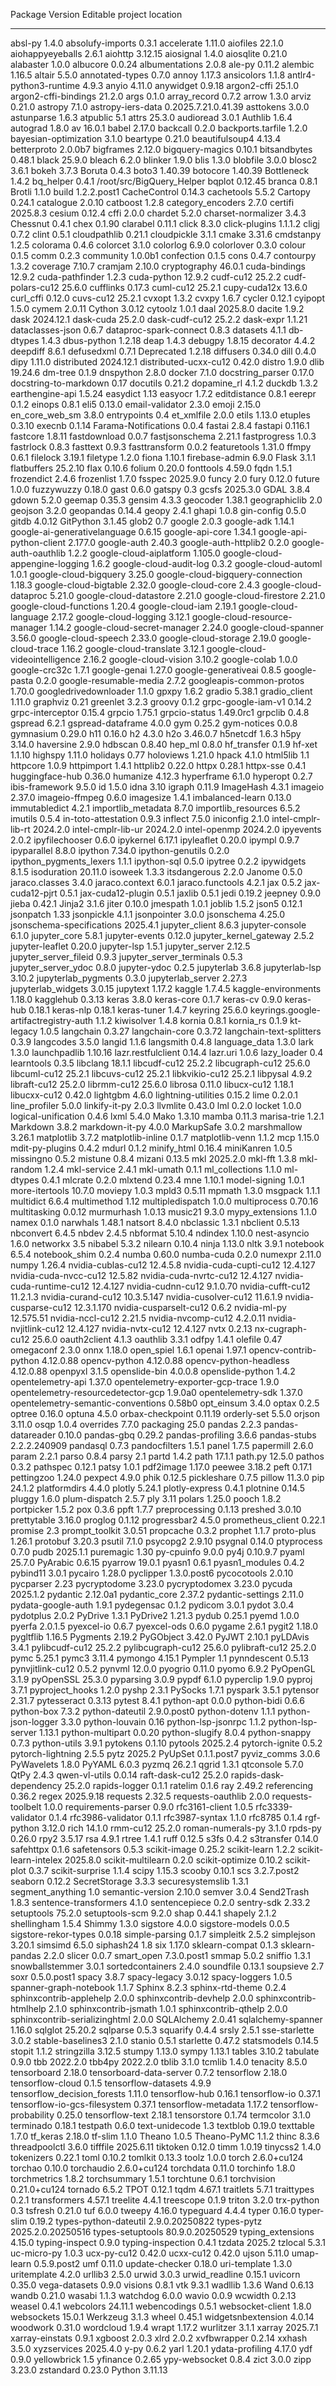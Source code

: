Package                               Version             Editable project location
------------------------------------- ------------------- -------------------------
absl-py                               1.4.0
absolufy-imports                      0.3.1
accelerate                            1.11.0
aiofiles                              22.1.0
aiohappyeyeballs                      2.6.1
aiohttp                               3.12.15
aiosignal                             1.4.0
aiosqlite                             0.21.0
alabaster                             1.0.0
albucore                              0.0.24
albumentations                        2.0.8
ale-py                                0.11.2
alembic                               1.16.5
altair                                5.5.0
annotated-types                       0.7.0
annoy                                 1.17.3
ansicolors                            1.1.8
antlr4-python3-runtime                4.9.3
anyio                                 4.11.0
anywidget                             0.9.18
argon2-cffi                           25.1.0
argon2-cffi-bindings                  21.2.0
args                                  0.1.0
array_record                          0.7.2
arrow                                 1.3.0
arviz                                 0.21.0
astropy                               7.1.0
astropy-iers-data                     0.2025.7.21.0.41.39
asttokens                             3.0.0
astunparse                            1.6.3
atpublic                              5.1
attrs                                 25.3.0
audioread                             3.0.1
Authlib                               1.6.4
autograd                              1.8.0
av                                    16.0.1
babel                                 2.17.0
backcall                              0.2.0
backports.tarfile                     1.2.0
bayesian-optimization                 3.1.0
beartype                              0.21.0
beautifulsoup4                        4.13.4
betterproto                           2.0.0b7
bigframes                             2.12.0
bigquery-magics                       0.10.1
bitsandbytes                          0.48.1
black                                 25.9.0
bleach                                6.2.0
blinker                               1.9.0
blis                                  1.3.0
blobfile                              3.0.0
blosc2                                3.6.1
bokeh                                 3.7.3
Boruta                                0.4.3
boto3                                 1.40.39
botocore                              1.40.39
Bottleneck                            1.4.2
bq_helper                             0.4.1               /root/src/BigQuery_Helper
bqplot                                0.12.45
branca                                0.8.1
Brotli                                1.1.0
build                                 1.2.2.post1
CacheControl                          0.14.3
cachetools                            5.5.2
Cartopy                               0.24.1
catalogue                             2.0.10
catboost                              1.2.8
category_encoders                     2.7.0
certifi                               2025.8.3
cesium                                0.12.4
cffi                                  2.0.0
chardet                               5.2.0
charset-normalizer                    3.4.3
Chessnut                              0.4.1
chex                                  0.1.90
clarabel                              0.11.1
click                                 8.3.0
click-plugins                         1.1.1.2
cligj                                 0.7.2
clint                                 0.5.1
cloudpathlib                          0.21.1
cloudpickle                           3.1.1
cmake                                 3.31.6
cmdstanpy                             1.2.5
colorama                              0.4.6
colorcet                              3.1.0
colorlog                              6.9.0
colorlover                            0.3.0
colour                                0.1.5
comm                                  0.2.3
community                             1.0.0b1
confection                            0.1.5
cons                                  0.4.7
contourpy                             1.3.2
coverage                              7.10.7
cramjam                               2.10.0
cryptography                          46.0.1
cuda-bindings                         12.9.2
cuda-pathfinder                       1.2.3
cuda-python                           12.9.2
cudf-cu12                             25.2.2
cudf-polars-cu12                      25.6.0
cufflinks                             0.17.3
cuml-cu12                             25.2.1
cupy-cuda12x                          13.6.0
curl_cffi                             0.12.0
cuvs-cu12                             25.2.1
cvxopt                                1.3.2
cvxpy                                 1.6.7
cycler                                0.12.1
cyipopt                               1.5.0
cymem                                 2.0.11
Cython                                3.0.12
cytoolz                               1.0.1
daal                                  2025.8.0
dacite                                1.9.2
dask                                  2024.12.1
dask-cuda                             25.2.0
dask-cudf-cu12                        25.2.2
dask-expr                             1.1.21
dataclasses-json                      0.6.7
dataproc-spark-connect                0.8.3
datasets                              4.1.1
db-dtypes                             1.4.3
dbus-python                           1.2.18
deap                                  1.4.3
debugpy                               1.8.15
decorator                             4.4.2
deepdiff                              8.6.1
defusedxml                            0.7.1
Deprecated                            1.2.18
diffusers                             0.34.0
dill                                  0.4.0
dipy                                  1.11.0
distributed                           2024.12.1
distributed-ucxx-cu12                 0.42.0
distro                                1.9.0
dlib                                  19.24.6
dm-tree                               0.1.9
dnspython                             2.8.0
docker                                7.1.0
docstring_parser                      0.17.0
docstring-to-markdown                 0.17
docutils                              0.21.2
dopamine_rl                           4.1.2
duckdb                                1.3.2
earthengine-api                       1.5.24
easydict                              1.13
easyocr                               1.7.2
editdistance                          0.8.1
eerepr                                0.1.2
einops                                0.8.1
eli5                                  0.13.0
email-validator                       2.3.0
emoji                                 2.15.0
en_core_web_sm                        3.8.0
entrypoints                           0.4
et_xmlfile                            2.0.0
etils                                 1.13.0
etuples                               0.3.10
execnb                                0.1.14
Farama-Notifications                  0.0.4
fastai                                2.8.4
fastapi                               0.116.1
fastcore                              1.8.11
fastdownload                          0.0.7
fastjsonschema                        2.21.1
fastprogress                          1.0.3
fastrlock                             0.8.3
fasttext                              0.9.3
fasttransform                         0.0.2
featuretools                          1.31.0
ffmpy                                 0.6.1
filelock                              3.19.1
filetype                              1.2.0
fiona                                 1.10.1
firebase-admin                        6.9.0
Flask                                 3.1.1
flatbuffers                           25.2.10
flax                                  0.10.6
folium                                0.20.0
fonttools                             4.59.0
fqdn                                  1.5.1
frozendict                            2.4.6
frozenlist                            1.7.0
fsspec                                2025.9.0
funcy                                 2.0
fury                                  0.12.0
future                                1.0.0
fuzzywuzzy                            0.18.0
gast                                  0.6.0
gatspy                                0.3
gcsfs                                 2025.3.0
GDAL                                  3.8.4
gdown                                 5.2.0
geemap                                0.35.3
gensim                                4.3.3
geocoder                              1.38.1
geographiclib                         2.0
geojson                               3.2.0
geopandas                             0.14.4
geopy                                 2.4.1
ghapi                                 1.0.8
gin-config                            0.5.0
gitdb                                 4.0.12
GitPython                             3.1.45
glob2                                 0.7
google                                2.0.3
google-adk                            1.14.1
google-ai-generativelanguage          0.6.15
google-api-core                       1.34.1
google-api-python-client              2.177.0
google-auth                           2.40.3
google-auth-httplib2                  0.2.0
google-auth-oauthlib                  1.2.2
google-cloud-aiplatform               1.105.0
google-cloud-appengine-logging        1.6.2
google-cloud-audit-log                0.3.2
google-cloud-automl                   1.0.1
google-cloud-bigquery                 3.25.0
google-cloud-bigquery-connection      1.18.3
google-cloud-bigtable                 2.32.0
google-cloud-core                     2.4.3
google-cloud-dataproc                 5.21.0
google-cloud-datastore                2.21.0
google-cloud-firestore                2.21.0
google-cloud-functions                1.20.4
google-cloud-iam                      2.19.1
google-cloud-language                 2.17.2
google-cloud-logging                  3.12.1
google-cloud-resource-manager         1.14.2
google-cloud-secret-manager           2.24.0
google-cloud-spanner                  3.56.0
google-cloud-speech                   2.33.0
google-cloud-storage                  2.19.0
google-cloud-trace                    1.16.2
google-cloud-translate                3.12.1
google-cloud-videointelligence        2.16.2
google-cloud-vision                   3.10.2
google-colab                          1.0.0
google-crc32c                         1.7.1
google-genai                          1.27.0
google-generativeai                   0.8.5
google-pasta                          0.2.0
google-resumable-media                2.7.2
googleapis-common-protos              1.70.0
googledrivedownloader                 1.1.0
gpxpy                                 1.6.2
gradio                                5.38.1
gradio_client                         1.11.0
graphviz                              0.21
greenlet                              3.2.3
groovy                                0.1.2
grpc-google-iam-v1                    0.14.2
grpc-interceptor                      0.15.4
grpcio                                1.75.1
grpcio-status                         1.49.0rc1
grpclib                               0.4.8
gspread                               6.2.1
gspread-dataframe                     4.0.0
gym                                   0.25.2
gym-notices                           0.0.8
gymnasium                             0.29.0
h11                                   0.16.0
h2                                    4.3.0
h2o                                   3.46.0.7
h5netcdf                              1.6.3
h5py                                  3.14.0
haversine                             2.9.0
hdbscan                               0.8.40
hep_ml                                0.8.0
hf_transfer                           0.1.9
hf-xet                                1.1.10
highspy                               1.11.0
holidays                              0.77
holoviews                             1.21.0
hpack                                 4.1.0
html5lib                              1.1
httpcore                              1.0.9
httpimport                            1.4.1
httplib2                              0.22.0
httpx                                 0.28.1
httpx-sse                             0.4.1
huggingface-hub                       0.36.0
humanize                              4.12.3
hyperframe                            6.1.0
hyperopt                              0.2.7
ibis-framework                        9.5.0
id                                    1.5.0
idna                                  3.10
igraph                                0.11.9
ImageHash                             4.3.1
imageio                               2.37.0
imageio-ffmpeg                        0.6.0
imagesize                             1.4.1
imbalanced-learn                      0.13.0
immutabledict                         4.2.1
importlib_metadata                    8.7.0
importlib_resources                   6.5.2
imutils                               0.5.4
in-toto-attestation                   0.9.3
inflect                               7.5.0
iniconfig                             2.1.0
intel-cmplr-lib-rt                    2024.2.0
intel-cmplr-lib-ur                    2024.2.0
intel-openmp                          2024.2.0
ipyevents                             2.0.2
ipyfilechooser                        0.6.0
ipykernel                             6.17.1
ipyleaflet                            0.20.0
ipympl                                0.9.7
ipyparallel                           8.8.0
ipython                               7.34.0
ipython-genutils                      0.2.0
ipython_pygments_lexers               1.1.1
ipython-sql                           0.5.0
ipytree                               0.2.2
ipywidgets                            8.1.5
isoduration                           20.11.0
isoweek                               1.3.3
itsdangerous                          2.2.0
Janome                                0.5.0
jaraco.classes                        3.4.0
jaraco.context                        6.0.1
jaraco.functools                      4.2.1
jax                                   0.5.2
jax-cuda12-pjrt                       0.5.1
jax-cuda12-plugin                     0.5.1
jaxlib                                0.5.1
jedi                                  0.19.2
jeepney                               0.9.0
jieba                                 0.42.1
Jinja2                                3.1.6
jiter                                 0.10.0
jmespath                              1.0.1
joblib                                1.5.2
json5                                 0.12.1
jsonpatch                             1.33
jsonpickle                            4.1.1
jsonpointer                           3.0.0
jsonschema                            4.25.0
jsonschema-specifications             2025.4.1
jupyter_client                        8.6.3
jupyter-console                       6.1.0
jupyter_core                          5.8.1
jupyter-events                        0.12.0
jupyter_kernel_gateway                2.5.2
jupyter-leaflet                       0.20.0
jupyter-lsp                           1.5.1
jupyter_server                        2.12.5
jupyter_server_fileid                 0.9.3
jupyter_server_terminals              0.5.3
jupyter_server_ydoc                   0.8.0
jupyter-ydoc                          0.2.5
jupyterlab                            3.6.8
jupyterlab-lsp                        3.10.2
jupyterlab_pygments                   0.3.0
jupyterlab_server                     2.27.3
jupyterlab_widgets                    3.0.15
jupytext                              1.17.2
kaggle                                1.7.4.5
kaggle-environments                   1.18.0
kagglehub                             0.3.13
keras                                 3.8.0
keras-core                            0.1.7
keras-cv                              0.9.0
keras-hub                             0.18.1
keras-nlp                             0.18.1
keras-tuner                           1.4.7
keyring                               25.6.0
keyrings.google-artifactregistry-auth 1.1.2
kiwisolver                            1.4.8
kornia                                0.8.1
kornia_rs                             0.1.9
kt-legacy                             1.0.5
langchain                             0.3.27
langchain-core                        0.3.72
langchain-text-splitters              0.3.9
langcodes                             3.5.0
langid                                1.1.6
langsmith                             0.4.8
language_data                         1.3.0
lark                                  1.3.0
launchpadlib                          1.10.16
lazr.restfulclient                    0.14.4
lazr.uri                              1.0.6
lazy_loader                           0.4
learntools                            0.3.5
libclang                              18.1.1
libcudf-cu12                          25.2.2
libcugraph-cu12                       25.6.0
libcuml-cu12                          25.2.1
libcuvs-cu12                          25.2.1
libkvikio-cu12                        25.2.1
libpysal                              4.9.2
libraft-cu12                          25.2.0
librmm-cu12                           25.6.0
librosa                               0.11.0
libucx-cu12                           1.18.1
libucxx-cu12                          0.42.0
lightgbm                              4.6.0
lightning-utilities                   0.15.2
lime                                  0.2.0.1
line_profiler                         5.0.0
linkify-it-py                         2.0.3
llvmlite                              0.43.0
lml                                   0.2.0
locket                                1.0.0
logical-unification                   0.4.6
lxml                                  5.4.0
Mako                                  1.3.10
mamba                                 0.11.3
marisa-trie                           1.2.1
Markdown                              3.8.2
markdown-it-py                        4.0.0
MarkupSafe                            3.0.2
marshmallow                           3.26.1
matplotlib                            3.7.2
matplotlib-inline                     0.1.7
matplotlib-venn                       1.1.2
mcp                                   1.15.0
mdit-py-plugins                       0.4.2
mdurl                                 0.1.2
minify_html                           0.16.4
miniKanren                            1.0.5
missingno                             0.5.2
mistune                               0.8.4
mizani                                0.13.5
mkl                                   2025.2.0
mkl-fft                               1.3.8
mkl-random                            1.2.4
mkl-service                           2.4.1
mkl-umath                             0.1.1
ml_collections                        1.1.0
ml-dtypes                             0.4.1
mlcrate                               0.2.0
mlxtend                               0.23.4
mne                                   1.10.1
model-signing                         1.0.1
more-itertools                        10.7.0
moviepy                               1.0.3
mpld3                                 0.5.11
mpmath                                1.3.0
msgpack                               1.1.1
multidict                             6.6.4
multimethod                           1.12
multipledispatch                      1.0.0
multiprocess                          0.70.16
multitasking                          0.0.12
murmurhash                            1.0.13
music21                               9.3.0
mypy_extensions                       1.1.0
namex                                 0.1.0
narwhals                              1.48.1
natsort                               8.4.0
nbclassic                             1.3.1
nbclient                              0.5.13
nbconvert                             6.4.5
nbdev                                 2.4.5
nbformat                              5.10.4
ndindex                               1.10.0
nest-asyncio                          1.6.0
networkx                              3.5
nibabel                               5.3.2
nilearn                               0.10.4
ninja                                 1.13.0
nltk                                  3.9.1
notebook                              6.5.4
notebook_shim                         0.2.4
numba                                 0.60.0
numba-cuda                            0.2.0
numexpr                               2.11.0
numpy                                 1.26.4
nvidia-cublas-cu12                    12.4.5.8
nvidia-cuda-cupti-cu12                12.4.127
nvidia-cuda-nvcc-cu12                 12.5.82
nvidia-cuda-nvrtc-cu12                12.4.127
nvidia-cuda-runtime-cu12              12.4.127
nvidia-cudnn-cu12                     9.1.0.70
nvidia-cufft-cu12                     11.2.1.3
nvidia-curand-cu12                    10.3.5.147
nvidia-cusolver-cu12                  11.6.1.9
nvidia-cusparse-cu12                  12.3.1.170
nvidia-cusparselt-cu12                0.6.2
nvidia-ml-py                          12.575.51
nvidia-nccl-cu12                      2.21.5
nvidia-nvcomp-cu12                    4.2.0.11
nvidia-nvjitlink-cu12                 12.4.127
nvidia-nvtx-cu12                      12.4.127
nvtx                                  0.2.13
nx-cugraph-cu12                       25.6.0
oauth2client                          4.1.3
oauthlib                              3.3.1
odfpy                                 1.4.1
olefile                               0.47
omegaconf                             2.3.0
onnx                                  1.18.0
open_spiel                            1.6.1
openai                                1.97.1
opencv-contrib-python                 4.12.0.88
opencv-python                         4.12.0.88
opencv-python-headless                4.12.0.88
openpyxl                              3.1.5
openslide-bin                         4.0.0.8
openslide-python                      1.4.2
opentelemetry-api                     1.37.0
opentelemetry-exporter-gcp-trace      1.9.0
opentelemetry-resourcedetector-gcp    1.9.0a0
opentelemetry-sdk                     1.37.0
opentelemetry-semantic-conventions    0.58b0
opt_einsum                            3.4.0
optax                                 0.2.5
optree                                0.16.0
optuna                                4.5.0
orbax-checkpoint                      0.11.19
orderly-set                           5.5.0
orjson                                3.11.0
osqp                                  1.0.4
overrides                             7.7.0
packaging                             25.0
pandas                                2.2.3
pandas-datareader                     0.10.0
pandas-gbq                            0.29.2
pandas-profiling                      3.6.6
pandas-stubs                          2.2.2.240909
pandasql                              0.7.3
pandocfilters                         1.5.1
panel                                 1.7.5
papermill                             2.6.0
param                                 2.2.1
parso                                 0.8.4
parsy                                 2.1
partd                                 1.4.2
path                                  17.1.1
path.py                               12.5.0
pathos                                0.3.2
pathspec                              0.12.1
patsy                                 1.0.1
pdf2image                             1.17.0
peewee                                3.18.2
peft                                  0.17.1
pettingzoo                            1.24.0
pexpect                               4.9.0
phik                                  0.12.5
pickleshare                           0.7.5
pillow                                11.3.0
pip                                   24.1.2
platformdirs                          4.4.0
plotly                                5.24.1
plotly-express                        0.4.1
plotnine                              0.14.5
pluggy                                1.6.0
plum-dispatch                         2.5.7
ply                                   3.11
polars                                1.25.0
pooch                                 1.8.2
portpicker                            1.5.2
pox                                   0.3.6
ppft                                  1.7.7
preprocessing                         0.1.13
preshed                               3.0.10
prettytable                           3.16.0
proglog                               0.1.12
progressbar2                          4.5.0
prometheus_client                     0.22.1
promise                               2.3
prompt_toolkit                        3.0.51
propcache                             0.3.2
prophet                               1.1.7
proto-plus                            1.26.1
protobuf                              3.20.3
psutil                                7.1.0
psycopg2                              2.9.10
psygnal                               0.14.0
ptyprocess                            0.7.0
pudb                                  2025.1.1
puremagic                             1.30
py-cpuinfo                            9.0.0
py4j                                  0.10.9.7
pyaml                                 25.7.0
PyArabic                              0.6.15
pyarrow                               19.0.1
pyasn1                                0.6.1
pyasn1_modules                        0.4.2
pybind11                              3.0.1
pycairo                               1.28.0
pyclipper                             1.3.0.post6
pycocotools                           2.0.10
pycparser                             2.23
pycryptodome                          3.23.0
pycryptodomex                         3.23.0
pycuda                                2025.1.2
pydantic                              2.12.0a1
pydantic_core                         2.37.2
pydantic-settings                     2.11.0
pydata-google-auth                    1.9.1
pydegensac                            0.1.2
pydicom                               3.0.1
pydot                                 3.0.4
pydotplus                             2.0.2
PyDrive                               1.3.1
PyDrive2                              1.21.3
pydub                                 0.25.1
pyemd                                 1.0.0
pyerfa                                2.0.1.5
pyexcel-io                            0.6.7
pyexcel-ods                           0.6.0
pygame                                2.6.1
pygit2                                1.18.0
pygltflib                             1.16.5
Pygments                              2.19.2
PyGObject                             3.42.0
PyJWT                                 2.10.1
pyLDAvis                              3.4.1
pylibcudf-cu12                        25.2.2
pylibcugraph-cu12                     25.6.0
pylibraft-cu12                        25.2.0
pymc                                  5.25.1
pymc3                                 3.11.4
pymongo                               4.15.1
Pympler                               1.1
pynndescent                           0.5.13
pynvjitlink-cu12                      0.5.2
pynvml                                12.0.0
pyogrio                               0.11.0
pyomo                                 6.9.2
PyOpenGL                              3.1.9
pyOpenSSL                             25.3.0
pyparsing                             3.0.9
pypdf                                 6.1.0
pyperclip                             1.9.0
pyproj                                3.7.1
pyproject_hooks                       1.2.0
pyshp                                 2.3.1
PySocks                               1.7.1
pyspark                               3.5.1
pytensor                              2.31.7
pytesseract                           0.3.13
pytest                                8.4.1
python-apt                            0.0.0
python-bidi                           0.6.6
python-box                            7.3.2
python-dateutil                       2.9.0.post0
python-dotenv                         1.1.1
python-json-logger                    3.3.0
python-louvain                        0.16
python-lsp-jsonrpc                    1.1.2
python-lsp-server                     1.13.1
python-multipart                      0.0.20
python-slugify                        8.0.4
python-snappy                         0.7.3
python-utils                          3.9.1
pytokens                              0.1.10
pytools                               2025.2.4
pytorch-ignite                        0.5.2
pytorch-lightning                     2.5.5
pytz                                  2025.2
PyUpSet                               0.1.1.post7
pyviz_comms                           3.0.6
PyWavelets                            1.8.0
PyYAML                                6.0.3
pyzmq                                 26.2.1
qgrid                                 1.3.1
qtconsole                             5.7.0
QtPy                                  2.4.3
qwen-vl-utils                         0.0.14
raft-dask-cu12                        25.2.0
rapids-dask-dependency                25.2.0
rapids-logger                         0.1.1
ratelim                               0.1.6
ray                                   2.49.2
referencing                           0.36.2
regex                                 2025.9.18
requests                              2.32.5
requests-oauthlib                     2.0.0
requests-toolbelt                     1.0.0
requirements-parser                   0.9.0
rfc3161-client                        1.0.5
rfc3339-validator                     0.1.4
rfc3986-validator                     0.1.1
rfc3987-syntax                        1.1.0
rfc8785                               0.1.4
rgf-python                            3.12.0
rich                                  14.1.0
rmm-cu12                              25.2.0
roman-numerals-py                     3.1.0
rpds-py                               0.26.0
rpy2                                  3.5.17
rsa                                   4.9.1
rtree                                 1.4.1
ruff                                  0.12.5
s3fs                                  0.4.2
s3transfer                            0.14.0
safehttpx                             0.1.6
safetensors                           0.5.3
scikit-image                          0.25.2
scikit-learn                          1.2.2
scikit-learn-intelex                  2025.8.0
scikit-multilearn                     0.2.0
scikit-optimize                       0.10.2
scikit-plot                           0.3.7
scikit-surprise                       1.1.4
scipy                                 1.15.3
scooby                                0.10.1
scs                                   3.2.7.post2
seaborn                               0.12.2
SecretStorage                         3.3.3
securesystemslib                      1.3.1
segment_anything                      1.0
semantic-version                      2.10.0
semver                                3.0.4
Send2Trash                            1.8.3
sentence-transformers                 4.1.0
sentencepiece                         0.2.0
sentry-sdk                            2.33.2
setuptools                            75.2.0
setuptools-scm                        9.2.0
shap                                  0.44.1
shapely                               2.1.2
shellingham                           1.5.4
Shimmy                                1.3.0
sigstore                              4.0.0
sigstore-models                       0.0.5
sigstore-rekor-types                  0.0.18
simple-parsing                        0.1.7
simpleitk                             2.5.2
simplejson                            3.20.1
simsimd                               6.5.0
siphash24                             1.8
six                                   1.17.0
sklearn-compat                        0.1.3
sklearn-pandas                        2.2.0
slicer                                0.0.7
smart_open                            7.3.0.post1
smmap                                 5.0.2
sniffio                               1.3.1
snowballstemmer                       3.0.1
sortedcontainers                      2.4.0
soundfile                             0.13.1
soupsieve                             2.7
soxr                                  0.5.0.post1
spacy                                 3.8.7
spacy-legacy                          3.0.12
spacy-loggers                         1.0.5
spanner-graph-notebook                1.1.7
Sphinx                                8.2.3
sphinx-rtd-theme                      0.2.4
sphinxcontrib-applehelp               2.0.0
sphinxcontrib-devhelp                 2.0.0
sphinxcontrib-htmlhelp                2.1.0
sphinxcontrib-jsmath                  1.0.1
sphinxcontrib-qthelp                  2.0.0
sphinxcontrib-serializinghtml         2.0.0
SQLAlchemy                            2.0.41
sqlalchemy-spanner                    1.16.0
sqlglot                               25.20.2
sqlparse                              0.5.3
squarify                              0.4.4
srsly                                 2.5.1
sse-starlette                         3.0.2
stable-baselines3                     2.1.0
stanio                                0.5.1
starlette                             0.47.2
statsmodels                           0.14.5
stopit                                1.1.2
stringzilla                           3.12.5
stumpy                                1.13.0
sympy                                 1.13.1
tables                                3.10.2
tabulate                              0.9.0
tbb                                   2022.2.0
tbb4py                                2022.2.0
tblib                                 3.1.0
tcmlib                                1.4.0
tenacity                              8.5.0
tensorboard                           2.18.0
tensorboard-data-server               0.7.2
tensorflow                            2.18.0
tensorflow-cloud                      0.1.5
tensorflow-datasets                   4.9.9
tensorflow_decision_forests           1.11.0
tensorflow-hub                        0.16.1
tensorflow-io                         0.37.1
tensorflow-io-gcs-filesystem          0.37.1
tensorflow-metadata                   1.17.2
tensorflow-probability                0.25.0
tensorflow-text                       2.18.1
tensorstore                           0.1.74
termcolor                             3.1.0
terminado                             0.18.1
testpath                              0.6.0
text-unidecode                        1.3
textblob                              0.19.0
texttable                             1.7.0
tf_keras                              2.18.0
tf-slim                               1.1.0
Theano                                1.0.5
Theano-PyMC                           1.1.2
thinc                                 8.3.6
threadpoolctl                         3.6.0
tifffile                              2025.6.11
tiktoken                              0.12.0
timm                                  1.0.19
tinycss2                              1.4.0
tokenizers                            0.22.1
toml                                  0.10.2
tomlkit                               0.13.3
toolz                                 1.0.0
torch                                 2.6.0+cu124
torchao                               0.10.0
torchaudio                            2.6.0+cu124
torchdata                             0.11.0
torchinfo                             1.8.0
torchmetrics                          1.8.2
torchsummary                          1.5.1
torchtune                             0.6.1
torchvision                           0.21.0+cu124
tornado                               6.5.2
TPOT                                  0.12.1
tqdm                                  4.67.1
traitlets                             5.7.1
traittypes                            0.2.1
transformers                          4.57.1
treelite                              4.4.1
treescope                             0.1.9
triton                                3.2.0
trx-python                            0.3
tsfresh                               0.21.0
tuf                                   6.0.0
tweepy                                4.16.0
typeguard                             4.4.4
typer                                 0.16.0
typer-slim                            0.19.2
types-python-dateutil                 2.9.0.20250822
types-pytz                            2025.2.0.20250516
types-setuptools                      80.9.0.20250529
typing_extensions                     4.15.0
typing-inspect                        0.9.0
typing-inspection                     0.4.1
tzdata                                2025.2
tzlocal                               5.3.1
uc-micro-py                           1.0.3
ucx-py-cu12                           0.42.0
ucxx-cu12                             0.42.0
ujson                                 5.11.0
umap-learn                            0.5.9.post2
umf                                   0.11.0
update-checker                        0.18.0
uri-template                          1.3.0
uritemplate                           4.2.0
urllib3                               2.5.0
urwid                                 3.0.3
urwid_readline                        0.15.1
uvicorn                               0.35.0
vega-datasets                         0.9.0
visions                               0.8.1
vtk                                   9.3.1
wadllib                               1.3.6
Wand                                  0.6.13
wandb                                 0.21.0
wasabi                                1.1.3
watchdog                              6.0.0
wavio                                 0.0.9
wcwidth                               0.2.13
weasel                                0.4.1
webcolors                             24.11.1
webencodings                          0.5.1
websocket-client                      1.8.0
websockets                            15.0.1
Werkzeug                              3.1.3
wheel                                 0.45.1
widgetsnbextension                    4.0.14
woodwork                              0.31.0
wordcloud                             1.9.4
wrapt                                 1.17.2
wurlitzer                             3.1.1
xarray                                2025.7.1
xarray-einstats                       0.9.1
xgboost                               2.0.3
xlrd                                  2.0.2
xvfbwrapper                           0.2.14
xxhash                                3.5.0
xyzservices                           2025.4.0
y-py                                  0.6.2
yarl                                  1.20.1
ydata-profiling                       4.17.0
ydf                                   0.9.0
yellowbrick                           1.5
yfinance                              0.2.65
ypy-websocket                         0.8.4
zict                                  3.0.0
zipp                                  3.23.0
zstandard                             0.23.0
Python 3.11.13